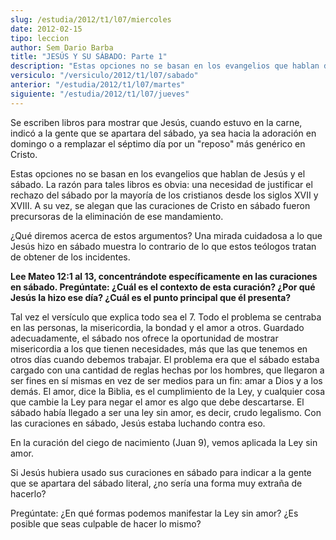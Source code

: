 ```yaml
---
slug: /estudia/2012/t1/l07/miercoles
date: 2012-02-15
tipo: leccion
author: Sem Dario Barba
title: "JESÚS Y SU SÁBADO: Parte 1"
description: "Estas opciones no se basan en los evangelios que hablan de Jesús y el sábado.  La razón para tales libros es obvia: una necesidad de justificar el rechazo del  sábado por la mayoría de los cristianos desde los siglos XVII y XVIII. A su  vez, se alegan que las curaciones de Cri..."
versiculo: "/versiculo/2012/t1/l07/sabado"
anterior: "/estudia/2012/t1/l07/martes"
siguiente: "/estudia/2012/t1/l07/jueves"
---
```


Se escriben libros para mostrar que Jesús, cuando estuvo en la carne, indicó a la gente que se apartara del sábado, ya sea hacia la adoración en domingo o a remplazar el séptimo día por un "reposo" más genérico en Cristo.

Estas opciones no se basan en los evangelios que hablan de Jesús y el sábado. La razón para tales libros es obvia: una necesidad de justificar el rechazo del sábado por la mayoría de los cristianos desde los siglos XVII y XVIII. A su vez, se alegan que las curaciones de Cristo en sábado fueron precursoras de la eliminación de ese mandamiento.

¿Qué diremos acerca de estos argumentos? Una mirada cuidadosa a lo que Jesús hizo en sábado muestra lo contrario de lo que estos teólogos tratan de obtener de los incidentes.

**Lee Mateo 12:1 al 13, concentrándote específicamente en las curaciones en sábado. Pregúntate: ¿Cuál es el contexto de esta curación? ¿Por qué Jesús la hizo ese día? ¿Cuál es el punto principal que él presenta?**

Tal vez el versículo que explica todo sea el 7. Todo el problema se centraba en las personas, la misericordia, la bondad y el amor a otros. Guardado adecuadamente, el sábado nos ofrece la oportunidad de mostrar misericordia a los que tienen necesidades, más que las que tenemos en otros días cuando debemos trabajar. El problema era que el sábado estaba cargado con una cantidad de reglas hechas por los hombres, que llegaron a ser fines en sí mismas en vez de ser medios para un fin: amar a Dios y a los demás. El amor, dice la Biblia, es el cumplimiento de la Ley, y cualquier cosa que cambie la Ley para negar el amor es algo que debe descartarse. El sábado había llegado a ser una ley sin amor, es decir, crudo legalismo. Con las curaciones en sábado, Jesús estaba luchando contra eso.

En la curación del ciego de nacimiento (Juan 9), vemos aplicada la Ley sin amor.

Si Jesús hubiera usado sus curaciones en sábado para indicar a la gente que se apartara del sábado literal, ¿no sería una forma muy extraña de hacerlo?

Pregúntate: ¿En qué formas podemos manifestar la Ley sin amor? ¿Es posible que seas culpable de hacer lo mismo?
